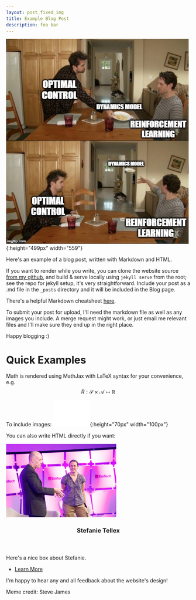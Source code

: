 ```yaml
---
layout: post_fixed_img
title: Example Blog Post
description: foo bar
---
```

![alt text](./assets/images/dynamics-model.jpg){:height="499px" width="559"}

Here's an example of a blog post, written with Markdown and HTML.

If you want to render while you write, you can clone the website source [from my github](https://github.com/babbatem/bigai), and build & serve locally using `jekyll serve` from the root; see the repo for jekyll setup, it's very straightforward. Include your post as a .md file in the `_posts` directory and it will be included in the Blog page.  

There's a helpful Markdown cheatsheet [here](https://github.com/adam-p/markdown-here/wiki/Markdown-Cheatsheet).

To submit your post for upload, I'll need the markdown file as well as any images you include. A merge request might work, or just email me relevant files and I'll make sure they end up in the right place.

Happy blogging :)

# Quick Examples
Math is rendered using MathJax with LaTeX syntax for your convenience, e.g.
$$ R : \mathcal{S} \times \mathcal{A} \mapsto \mathbb{R} $$

To include images:
![alt text](./assets/images/bigai/bigai_white100.png){:height="70px" width="100px"}

You can also write HTML directly if you want:
<section id="foo" class="spotlights">
	<section>
		<a href="http://h2r.cs.brown.edu/" class="image">
			<img src="assets/images/stefie-smile-onstage.jpg" alt="" data-position="center center" style="width:auto;height:200px;"/>
		</a>
		<div class="content">
			<div class="inner">
				<header class="major">
					<h3>Stefanie Tellex</h3>
				</header>
				<p> Here's a nice box about Stefanie. </p>
				<ul class="actions">
					<li><a href="http://h2r.cs.brown.edu/" class="button">Learn More</a></li>
				</ul>
			</div>
		</div>
	</section>
</section>

I'm happy to hear any and all feedback about the website's design!    

Meme credit: Steve James  

